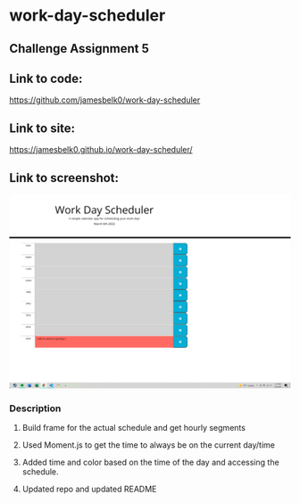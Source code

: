 # work-day-scheduler
## Challenge Assignment 5

## Link to code:
https://github.com/jamesbelk0/work-day-scheduler

## Link to site: 
https://jamesbelk0.github.io/work-day-scheduler/

## Link to screenshot:
![Image of live site.](./assets/images/schedule.png "Image of live site.")

### Description

1. Build frame for the actual schedule and get hourly segments

2. Used Moment.js to get the time to always be on the current day/time

3. Added time and color based on the time of the day and accessing the schedule. 

4. Updated repo and updated README 